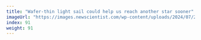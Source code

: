```yaml
---
title: "Wafer-thin light sail could help us reach another star sooner"
imageUrl: "https://images.newscientist.com/wp-content/uploads/2024/07/25102200/SEI_213733419.jpg?width=788"
index: 91
weight: 91
---
```

